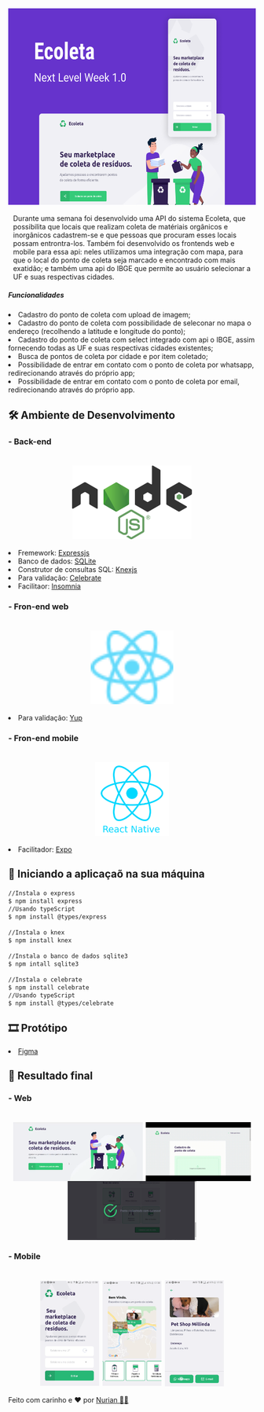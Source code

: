 <h1 align="center">
    <img alt="NextLevelWeek" title="NextLevelWeek" align="center" height=400px src="./assets/Capa.png" />
</h1>

<div style="margin: 10px">
  Durante uma semana foi desenvolvido uma API do sistema Ecoleta, que possibilita que locais que realizam coleta de matériais orgânicos e inorgânicos cadastrem-se e que pessoas que procuram esses locais possam entrontra-los. 
  Também foi desenvolvido os frontends web e mobile para essa api: neles utilizamos uma integração com mapa, para que o local do ponto de coleta seja marcado e encontrado com mais exatidão; e também uma api do IBGE que permite ao usuário selecionar a UF e suas respectivas cidades.
</div>

##### Funcionalidades
  <li> Cadastro do ponto de coleta com upload de imagem; 
  <li> Cadastro do ponto de coleta com possibilidade de seleconar no mapa o endereço (recolhendo a latitude e longitude do ponto); 
  <li> Cadastro do ponto de coleta com select integrado com api o IBGE, assim fornecendo todas as UF e suas respectivas cidades existentes;
  <li> Busca de pontos de coleta por cidade e por item coletado;
  <li> Possibilidade de entrar em contato com o ponto de coleta por whatsapp, redirecionando através do próprio app;
  <li> Possibilidade de entrar em contato com o ponto de coleta por email, redirecionando através do próprio app. 



## 🛠 Ambiente de Desenvolvimento

### - Back-end
  <h1 align="center">
    <a  href="https://nodejs.org/en/download/">
        <img alt="Nodejs" title="Nodejs" align="center" height=150px src="./assets/node.svg" />
    </a>
  </h1>
  
  <li> Fremework: <a href="https://expressjs.com/pt-br/"> Expressjs </a>
  
  <li> Banco de dados: <a href="#"> SQLite </a>
  
  <li> Construtor de consultas SQL: <a href="http://knexjs.org/"> Knexjs </a>
  
  <li> Para validação: <a href="https://github.com/arb/celebrate"> Celebrate </a>
  
  <li> Facilitaor: <a href="https://insomnia.rest/"> Insomnia </a>
  
### - Fron-end web
  <h1 align="center">
    <a heref="https://pt-br.reactjs.org/">
        <img alt="Reactjs" title="Reactjs" align="center" height=150px src="./assets/react.svg" />
    </a>
  </h1>
  
  <li> Para validação: <a href="https://github.com/jquense/yup"> Yup </a>
  
  
### - Fron-end mobile
  <h1 align="center">
    <a href="https://reactnative.dev/">
        <img alt="Reactjs" title="Reactjs" align="center" height=150px src="./assets/reactNative.png" />
    </a>
  </h1>
  
  <li> Facilitador: <a href="https://docs.expo.io/"> Expo </a>
  

## 🚀 Iniciando a aplicaçaõ na sua máquina

```
//Instala o express
$ npm install express 
//Usando typeScript
$ npm install @types/express

//Instala o knex
$ npm install knex 

//Instala o banco de dados sqlite3
$ npm intall sqlite3 

//Instala o celebrate
$ npm install celebrate 
//Usando typeScript
$ npm install @types/celebrate

```


## 🎞️ Protótipo

<a href="https://www.figma.com/file/QeJnO1XeVNzFLaHB1Nky39/Ecoleta-(Copy)">
  <li> Figma
</a>


## 🥰 Resultado final

### - Web
  <h1 align="center">
    <img alt="Home" title="Home" align="center" height=120px src="./assets/homeWeb.png" />
    <img alt="Cadastro" title="Cadastro" align="center" height=120px src="./assets/cadastrarWeb.gif" />
    <img alt="Sucesso" title="Sucesso" align="center" height=120px src="./assets/sucessoWeb.png" />
  </h1>


### - Mobile
  <h1 align="center">
    <img alt="Home" title="Home" align="center" width=120px src="./assets/homeMobile.png" />
    <img alt="Pontos" title="Pontos" align="center" width=120px src="./assets/pontoMobile.png" />
    <img alt="Detalhes" title="Detalhes" align="center" width=120px src="./assets/detalhesMobile.png" />
  </h1>


Feito com carinho e ❤️ por <a href="https://www.linkedin.com/in/nurian-coelho-04121618b"> Nurian 👋🏽 </a>


  
